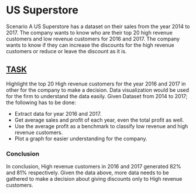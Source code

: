 # US Superstore 


Scenario
A US Superstore has a dataset on their sales from the year 2014 to 2017. The company wants to know who are their top 20 high revenue customers and low revenue customers for 2016 and 2017. The company wants to know if they can increase the discounts for the high revenue customers or reduce or leave the discount as it is.

## [TASK](#task)
Highlight the top 20 High revenue customers for the year 2016 and 2017 in other for the company to make a decision. Data visualization would be used for the firm to understand the data easily. Given Dataset from 2014 to 2017; the following has to be done:

* Extract data for year 2016 and 2017.
* Get average sales and profit of each year, even the total profit as well.
* Use the average profit as a benchmark to classify low revenue and high revenue customers.
* Plot a graph for easier understanding for the company.

### Conclusion
In conclusion, High revenue customers in 2016 and 2017 generated 82% and 81% respectively. Given the data above, more data needs to be gathered to make a decision about giving discounts only to High revenue customers.
